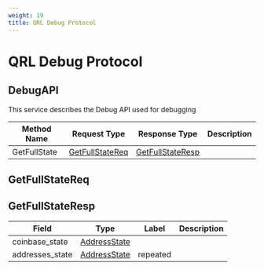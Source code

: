 ```yaml
---
weight: 19
title: QRL Debug Protocol
---
```


# QRL Debug Protocol


## DebugAPI

This service describes the Debug API used for debugging

| Method Name | Request Type | Response Type | Description |
| ----------- | ------------ | ------------- | ------------|
| GetFullState | [GetFullStateReq](#getfullstatereq) | [GetFullStateResp](#getfullstatereq) |  |

## GetFullStateReq

## GetFullStateResp

| Field | Type | Label | Description |
| ----- | ---- | ----- | ----------- |
| coinbase_state | [AddressState](#addressstate) |  |  |
| addresses_state | [AddressState](#addressstate) | repeated |  |